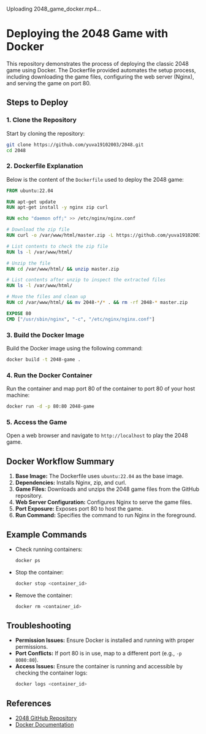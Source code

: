 


Uploading 2048_game_docker.mp4…



# Deploying the 2048 Game with Docker

This repository demonstrates the process of deploying the classic 2048 game using Docker. The Dockerfile provided automates the setup process, including downloading the game files, configuring the web server (Nginx), and serving the game on port 80.

## Steps to Deploy

### 1. Clone the Repository

Start by cloning the repository:
```bash
git clone https://github.com/yuva19102003/2048.git
cd 2048
```

### 2. Dockerfile Explanation

Below is the content of the `Dockerfile` used to deploy the 2048 game:

```Dockerfile
FROM ubuntu:22.04

RUN apt-get update
RUN apt-get install -y nginx zip curl

RUN echo "daemon off;" >> /etc/nginx/nginx.conf

# Download the zip file
RUN curl -o /var/www/html/master.zip -L https://github.com/yuva19102003/2048/archive/refs/heads/master.zip

# List contents to check the zip file
RUN ls -l /var/www/html/

# Unzip the file
RUN cd /var/www/html/ && unzip master.zip

# List contents after unzip to inspect the extracted files
RUN ls -l /var/www/html/

# Move the files and clean up
RUN cd /var/www/html/ && mv 2048-*/* . && rm -rf 2048-* master.zip

EXPOSE 80
CMD ["/usr/sbin/nginx", "-c", "/etc/nginx/nginx.conf"]
```

### 3. Build the Docker Image

Build the Docker image using the following command:
```bash
docker build -t 2048-game .
```

### 4. Run the Docker Container

Run the container and map port 80 of the container to port 80 of your host machine:
```bash
docker run -d -p 80:80 2048-game
```

### 5. Access the Game

Open a web browser and navigate to `http://localhost` to play the 2048 game.

## Docker Workflow Summary

1. **Base Image:** The Dockerfile uses `ubuntu:22.04` as the base image.
2. **Dependencies:** Installs Nginx, zip, and curl.
3. **Game Files:** Downloads and unzips the 2048 game files from the GitHub repository.
4. **Web Server Configuration:** Configures Nginx to serve the game files.
5. **Port Exposure:** Exposes port 80 to host the game.
6. **Run Command:** Specifies the command to run Nginx in the foreground.

## Example Commands

- Check running containers:
  ```bash
  docker ps
  ```

- Stop the container:
  ```bash
  docker stop <container_id>
  ```

- Remove the container:
  ```bash
  docker rm <container_id>
  ```

## Troubleshooting

- **Permission Issues:** Ensure Docker is installed and running with proper permissions.
- **Port Conflicts:** If port 80 is in use, map to a different port (e.g., `-p 8080:80`).
- **Access Issues:** Ensure the container is running and accessible by checking the container logs:
  ```bash
  docker logs <container_id>
  ```

## References

- [2048 GitHub Repository](https://github.com/yuva19102003/2048)
- [Docker Documentation](https://docs.docker.com/)


